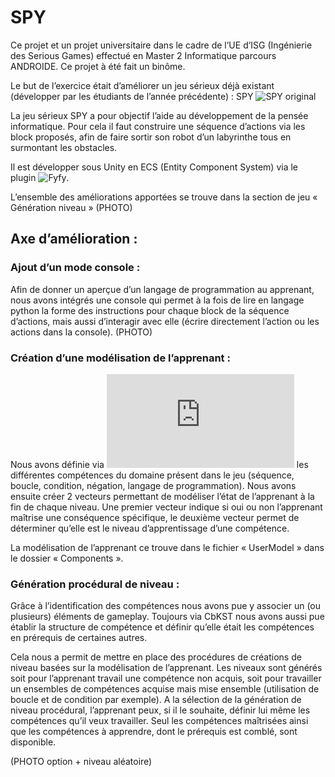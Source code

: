 # SPY

Ce projet et un projet universitaire dans le cadre de l’UE d’ISG (Ingénierie des Serious Games) effectué en Master 2 Informatique parcours ANDROIDE. Ce projet à été fait un binôme.

Le but de l’exercice était d’améliorer un jeu sérieux déjà existant (développer par les étudiants de l’année précédente) : SPY ![SPY original](https://github.com/Mocahteam/SPY)

La jeu sérieux SPY a pour objectif l’aide au développement de la pensée informatique. Pour cela il faut construire une séquence d’actions via les block proposés, afin de faire sortir son robot d’un labyrinthe tous en surmontant les obstacles.

Il est développer sous Unity en ECS (Entity Component System) via le plugin ![Fyfy](https://github.com/Mocahteam/FYFY).

L’ensemble des améliorations apportées se trouve dans la section de jeu « Génération niveau » (PHOTO)

## Axe d’amélioration : 

### Ajout d’un mode console :

Afin de donner un aperçue d’un langage de programmation au apprenant, nous avons intégrés une console qui permet à la fois de lire en langage python la forme des instructions pour chaque block de la séquence d’actions, mais aussi d’interagir avec elle (écrire directement l’action ou les actions dans la console).
(PHOTO)

### Création d’une modélisation de l’apprenant :

Nous avons définie via ![CbKST](http://leas-box.cognitive-science.at/cbkstfca.html) les différentes compétences du domaine présent dans le jeu (séquence, boucle, condition, négation, langage de programmation). Nous avons ensuite créer 2 vecteurs permettant de modéliser l’état de l’apprenant à la fin de chaque niveau. Une premier vecteur indique si oui ou non l’apprenant maîtrise une conséquence spécifique, le deuxième vecteur permet de déterminer qu’elle est le niveau d’apprentissage d’une compétence. 

La modélisation de l’apprenant ce trouve dans le fichier « UserModel » dans le dossier « Components ».

### Génération procédural de niveau :

Grâce à l’identification des compétences nous avons pue y associer un (ou plusieurs) éléments de gameplay. Toujours via CbKST nous avons aussi pue établir la structure de compétence et définir qu’elle était les compétences en prérequis de certaines autres.

Cela nous a permit de mettre en place des procédures de créations de niveau basées sur la modélisation de l’apprenant. Les niveaux sont générés soit pour l’apprenant travail une compétence non acquis, soit pour travailler un ensembles de compétences acquise mais mise ensemble (utilisation de boucle et de condition par exemple).
A la sélection de la génération de niveau procédural, l’apprenant peux, si il le souhaite, définir lui même les compétences qu’il veux travailler. Seul les compétences maîtrisées ainsi que les compétences à apprendre, dont le prérequis est comblé, sont disponible.

(PHOTO option + niveau aléatoire)
